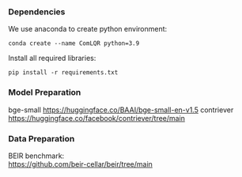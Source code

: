 

### Dependencies 

We use anaconda to create python environment:
```
conda create --name ComLQR python=3.9
```
Install all required libraries:
```
pip install -r requirements.txt
```
### Model Preparation
bge-small https://huggingface.co/BAAI/bge-small-en-v1.5
contriever https://huggingface.co/facebook/contriever/tree/main


### Data Preparation

BEIR benchmark:  
https://github.com/beir-cellar/beir/tree/main

